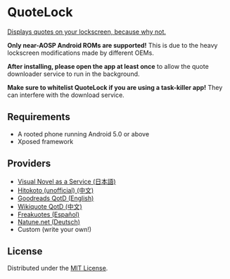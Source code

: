 # QuoteLock

[Displays quotes on your lockscreen, because why not.](http://i.imgur.com/EXzpNWA.jpg)

**Only near-AOSP Android ROMs are supported!** This is due to the heavy lockscreen
modifications made by different OEMs.

**After installing, please open the app at least once** to allow the quote downloader service
to run in the background.

**Make sure to whitelist QuoteLock if you are using a task-killer app!** They can interfere
with the download service.

## Requirements

- A rooted phone running Android 5.0 or above
- Xposed framework

## Providers

- [Visual Novel as a Service (日本語)](http://vnaas.apsun.xyz/)
- [Hitokoto (unofficial) (中文)](https://blog.lwl12.com/read/hitokoto-api.html)
- [Goodreads QotD (English)](http://www.goodreads.com/)
- [Wikiquote QotD (中文)](https://www.wikiquote.org/)
- [Freakuotes (Español)](https://freakuotes.com/)
- [Natune.net (Deutsch)](https://natune.net/zitate/)
- Custom (write your own!)

## License

Distributed under the [MIT License](http://opensource.org/licenses/MIT).
